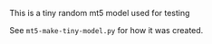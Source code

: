 This is a tiny random mt5 model used for testing

See `mt5-make-tiny-model.py` for how it was created.